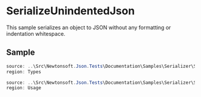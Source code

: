 ﻿# SerializeUnindentedJson

This sample serializes an object to JSON without any formatting or indentation whitespace. 

## Sample

```csharp Types
source: ..\Src\Newtonsoft.Json.Tests\Documentation\Samples\Serializer\SerializeUnindentedJson.cs
region: Types
```

```csharp Usage
source: ..\Src\Newtonsoft.Json.Tests\Documentation\Samples\Serializer\SerializeUnindentedJson.cs
region: Usage
```
